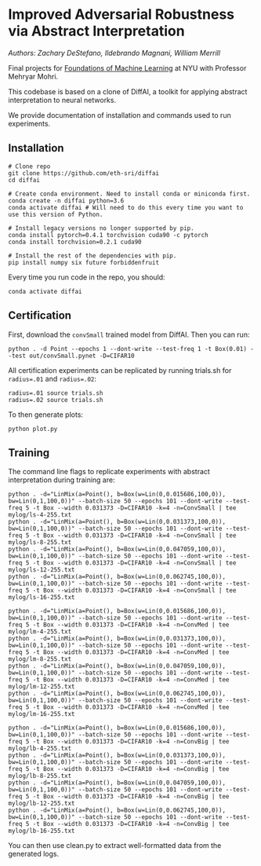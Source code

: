 # Improved Adversarial Robustness via Abstract Interpretation

*Authors: Zachary DeStefano, Ildebrando Magnani, William Merrill*

Final projects for [Foundations of Machine Learning](https://cs.nyu.edu/~mohri/mlsp22/) at NYU with Professor Mehryar Mohri.

This codebase is based on a clone of DiffAI, a toolkit for applying abstract interpretation to neural networks.

We provide documentation of installation and commands used to run experiments.

## Installation

```shell
# Clone repo
git clone https://github.com/eth-sri/diffai
cd diffai

# Create conda environment. Need to install conda or miniconda first.
conda create -n diffai python=3.6
conda activate diffai # Will need to do this every time you want to use this version of Python.

# Install legacy versions no longer supported by pip.
conda install pytorch=0.4.1 torchvision cuda90 -c pytorch
conda install torchvision=0.2.1 cuda90

# Install the rest of the dependencies with pip.
pip install numpy six future forbiddenfruit
```

Every time you run code in the repo, you should:
```shell
conda activate diffai
```

## Certification

First, download the `convSmall` trained model from DiffAI. Then you can run:

```shell
python . -d Point --epochs 1 --dont-write --test-freq 1 -t Box(0.01) --test out/convSmall.pynet -D=CIFAR10
```

All certification experiments can be replicated by running trials.sh for `radius=.01` and `radius=.02`:

```shell
radius=.01 source trials.sh
radius=.02 source trials.sh
```

To then generate plots:
```shell
python plot.py
```

## Training

The command line flags to replicate experiments with abstract interpretation during training are:

```shell
python . -d="LinMix(a=Point(), b=Box(w=Lin(0,0.015686,100,0)), bw=Lin(0,1,100,0))" --batch-size 50 --epochs 101 --dont-write --test-freq 5 -t Box --width 0.031373 -D=CIFAR10 -k=4 -n=ConvSmall | tee mylog/ls-4-255.txt
python . -d="LinMix(a=Point(), b=Box(w=Lin(0,0.031373,100,0)), bw=Lin(0,1,100,0))" --batch-size 50 --epochs 101 --dont-write --test-freq 5 -t Box --width 0.031373 -D=CIFAR10 -k=4 -n=ConvSmall | tee mylog/ls-8-255.txt
python . -d="LinMix(a=Point(), b=Box(w=Lin(0,0.047059,100,0)), bw=Lin(0,1,100,0))" --batch-size 50 --epochs 101 --dont-write --test-freq 5 -t Box --width 0.031373 -D=CIFAR10 -k=4 -n=ConvSmall | tee mylog/ls-12-255.txt
python . -d="LinMix(a=Point(), b=Box(w=Lin(0,0.062745,100,0)), bw=Lin(0,1,100,0))" --batch-size 50 --epochs 101 --dont-write --test-freq 5 -t Box --width 0.031373 -D=CIFAR10 -k=4 -n=ConvSmall | tee mylog/ls-16-255.txt

python . -d="LinMix(a=Point(), b=Box(w=Lin(0,0.015686,100,0)), bw=Lin(0,1,100,0))" --batch-size 50 --epochs 101 --dont-write --test-freq 5 -t Box --width 0.031373 -D=CIFAR10 -k=4 -n=ConvMed | tee mylog/lm-4-255.txt
python . -d="LinMix(a=Point(), b=Box(w=Lin(0,0.031373,100,0)), bw=Lin(0,1,100,0))" --batch-size 50 --epochs 101 --dont-write --test-freq 5 -t Box --width 0.031373 -D=CIFAR10 -k=4 -n=ConvMed | tee mylog/lm-8-255.txt
python . -d="LinMix(a=Point(), b=Box(w=Lin(0,0.047059,100,0)), bw=Lin(0,1,100,0))" --batch-size 50 --epochs 101 --dont-write --test-freq 5 -t Box --width 0.031373 -D=CIFAR10 -k=4 -n=ConvMed | tee mylog/lm-12-255.txt
python . -d="LinMix(a=Point(), b=Box(w=Lin(0,0.062745,100,0)), bw=Lin(0,1,100,0))" --batch-size 50 --epochs 101 --dont-write --test-freq 5 -t Box --width 0.031373 -D=CIFAR10 -k=4 -n=ConvMed | tee mylog/lm-16-255.txt

python . -d="LinMix(a=Point(), b=Box(w=Lin(0,0.015686,100,0)), bw=Lin(0,1,100,0))" --batch-size 50 --epochs 101 --dont-write --test-freq 5 -t Box --width 0.031373 -D=CIFAR10 -k=4 -n=ConvBig | tee mylog/lb-4-255.txt
python . -d="LinMix(a=Point(), b=Box(w=Lin(0,0.031373,100,0)), bw=Lin(0,1,100,0))" --batch-size 50 --epochs 101 --dont-write --test-freq 5 -t Box --width 0.031373 -D=CIFAR10 -k=4 -n=ConvBig | tee mylog/lb-8-255.txt
python . -d="LinMix(a=Point(), b=Box(w=Lin(0,0.047059,100,0)), bw=Lin(0,1,100,0))" --batch-size 50 --epochs 101 --dont-write --test-freq 5 -t Box --width 0.031373 -D=CIFAR10 -k=4 -n=ConvBig | tee mylog/lb-12-255.txt
python . -d="LinMix(a=Point(), b=Box(w=Lin(0,0.062745,100,0)), bw=Lin(0,1,100,0))" --batch-size 50 --epochs 101 --dont-write --test-freq 5 -t Box --width 0.031373 -D=CIFAR10 -k=4 -n=ConvBig | tee mylog/lb-16-255.txt
```

You can then use clean.py to extract well-formatted data from the generated logs.